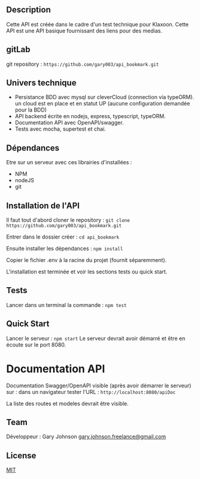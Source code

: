 ## Description

Cette API est créée dans le cadre d'un test technique pour Klaxoon.
Cette API est une API basique fournissant des liens pour des medias.

## gitLab

git repository : `https://github.com/gary003/api_bookmark.git`

## Univers technique

- Persistance BDD avec mysql sur cleverCloud (connection via typeORM).
  un cloud est en place et en statut UP (aucune configuration demandée pour la BDD)
- API backend écrite en nodejs, express, typescript, typeORM.
- Documentation API avec OpenAPI/swagger.
- Tests avec mocha, supertest et chai.

## Dépendances

Etre sur un serveur avec ces librairies d'installées :

- NPM
- nodeJS
- git

## Installation de l'API

Il faut tout d'abord cloner le repository :
`git clone https://github.com/gary003/api_bookmark.git`

Entrer dans le dossier créer :
`cd api_bookmark`

Ensuite installer les dépendances :
`npm install`

Copier le fichier .env à la racine du projet (fournit séparemment).

L'installation est terminée et voir les sections tests ou quick start.

## Tests

Lancer dans un terminal la commande :
`npm test`

## Quick Start

Lancer le serveur :
`npm start`
Le serveur devrait avoir démarré et être en écoute sur le port 8080.

# Documentation API

Documentation Swagger/OpenAPI visible (après avoir démarrer le serveur) sur :
dans un navigateur tester l'URL : `http://localhost:8080/apiDoc`

La liste des routes et modeles devrait être visible.

## Team

Développeur :
Gary Johnson <gary.johnson.freelance@gmail.com>

## License

[MIT](LICENSE)
